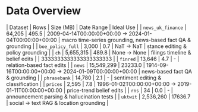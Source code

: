 # Data Overview

| Dataset                | Rows       | Size (MB) | Date Range | Ideal Use                                             |
| `news_uk_finance`      | 64,205     | 495.5     | 2009-04-14T00:00:00+00:00 → 2024-01-04T00:00:00+00:00 | macro time-series grounding, news-based fact QA & grounding    |
| `boe_policy_full`      | 3,000      | 0.7       | NaT → NaT                                             | stance editing & policy grounding |
| `ch`                   | 5,655,315  | 489.8     | None → None                                           | filings timeline & belief edits   |
| 3333333333333333333333 |
| `finred`               | 13,646     | 4.7       | -                                                     | relation-based fact edits         |
| `news` | 15,549,299 | 23233.0 | 1914-09-16T00:00:00+00:00 → 2024-01-09T00:00:00+00:00 | news-based fact QA & grounding |
| `phrasebank` | 14,780 | 2.1     | -          | sentiment editing & classification |
| `prices` | 2,595 | 7.8 | 1996-01-02T00:00:00+00:00 → 2019-01-11T00:00:00+00:00 | price-trend belief edits |
| `rns` | 34 | 0.0     | -          | announcement parsing & hallucination tests |
| `uktwit` | 2,536,260 | 17636.7 | social → text RAG & location grounding |
